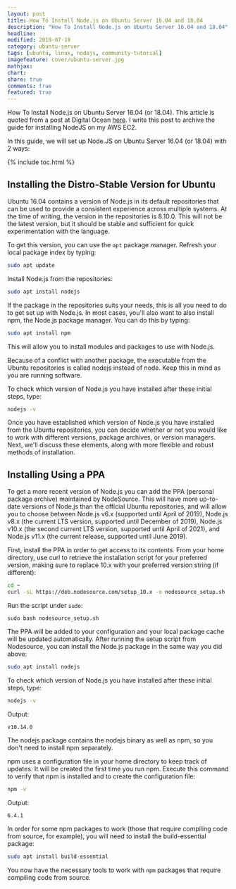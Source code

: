 ```yaml
---
layout: post
title: How To Install Node.js on Ubuntu Server 16.04 and 18.04
description: "How To Install Node.js on Ubuntu Server 16.04 and 18.04"
headline: 
modified: 2018-07-19
category: ubuntu-server
tags: [ubuntu, linux, nodejs, community-tutorial]
imagefeature: cover/ubuntu-server.jpg
mathjax:
chart:
share: true
comments: true
featured: true
---
```



How To Install Node.js on Ubuntu Server 16.04 (or 18.04). This article is quoted from a post at Digital Ocean [here](https://www.digitalocean.com/community/tutorials/how-to-install-node-js-on-ubuntu-16-04). I write this post to archive the guide for installing NodeJS on my AWS EC2.

In this guide, we will set up Node.JS on Ubuntu Server 16.04 (or 18.04) with 2 ways:

{% include toc.html %}

## Installing the Distro-Stable Version for Ubuntu

Ubuntu 16.04 contains a version of Node.js in its default repositories that can be used to provide a consistent experience across multiple systems. At the time of writing, the version in the repositories is 8.10.0. This will not be the latest version, but it should be stable and sufficient for quick experimentation with the language.

To get this version, you can use the `apt` package manager. Refresh your local package index by typing:

```bash
sudo apt update
```

Install Node.js from the repositories:

```bash
sudo apt install nodejs
```

If the package in the repositories suits your needs, this is all you need to do to get set up with Node.js. In most cases, you'll also want to also install npm, the Node.js package manager. You can do this by typing:

```bash
sudo apt install npm
```

This will allow you to install modules and packages to use with Node.js.

Because of a conflict with another package, the executable from the Ubuntu repositories is called nodejs instead of node. Keep this in mind as you are running software.

To check which version of Node.js you have installed after these initial steps, type:

```bash
nodejs -v
```

Once you have established which version of Node.js you have installed from the Ubuntu repositories, you can decide whether or not you would like to work with different versions, package archives, or version managers. Next, we'll discuss these elements, along with more flexible and robust methods of installation.


## Installing Using a PPA

To get a more recent version of Node.js you can add the PPA (personal package archive) maintained by NodeSource. This will have more up-to-date versions of Node.js than the official Ubuntu repositories, and will allow you to choose between Node.js v6.x (supported until April of 2019), Node.js v8.x (the current LTS version, supported until December of 2019), Node.js v10.x (the second current LTS version, supported until April of 2021), and Node.js v11.x (the current release, supported until June 2019).

First, install the PPA in order to get access to its contents. From your home directory, use curl to retrieve the installation script for your preferred version, making sure to replace 10.x with your preferred version string (if different):

```bash
cd ~
curl -sL https://deb.nodesource.com/setup_10.x -o nodesource_setup.sh
```


Run the script under `sudo`:

```
sudo bash nodesource_setup.sh
```

The PPA will be added to your configuration and your local package cache will be updated automatically. After running the setup script from Nodesource, you can install the Node.js package in the same way you did above:

```bash
sudo apt install nodejs
```

To check which version of Node.js you have installed after these initial steps, type:

```bash
nodejs -v
```

Output:

```
v10.14.0
```

The nodejs package contains the nodejs binary as well as npm, so you don't need to install npm separately.

npm uses a configuration file in your home directory to keep track of updates. It will be created the first time you run npm. Execute this command to verify that npm is installed and to create the configuration file:

```bash
npm -v
```

Output:

```
6.4.1
```


In order for some npm packages to work (those that require compiling code from source, for example), you will need to install the build-essential package:

```bash
sudo apt install build-essential
```

You now have the necessary tools to work with `npm` packages that require compiling code from source.
